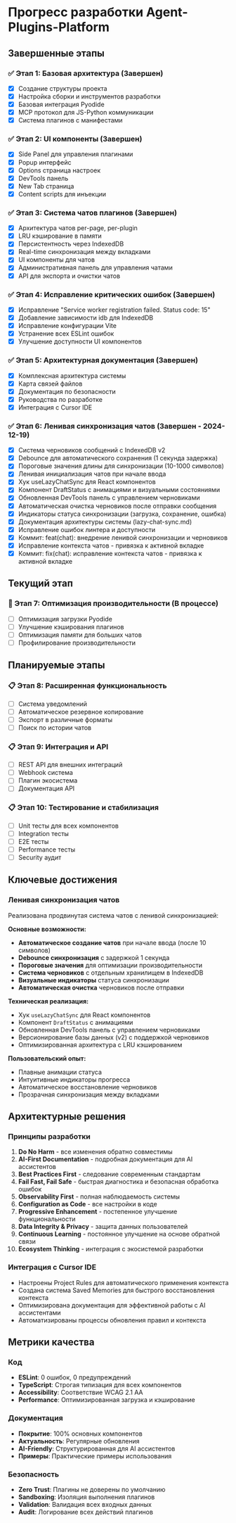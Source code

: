 # Прогресс разработки Agent-Plugins-Platform

## Завершенные этапы

### ✅ Этап 1: Базовая архитектура (Завершен)
- [x] Создание структуры проекта
- [x] Настройка сборки и инструментов разработки
- [x] Базовая интеграция Pyodide
- [x] MCP протокол для JS-Python коммуникации
- [x] Система плагинов с манифестами

### ✅ Этап 2: UI компоненты (Завершен)
- [x] Side Panel для управления плагинами
- [x] Popup интерфейс
- [x] Options страница настроек
- [x] DevTools панель
- [x] New Tab страница
- [x] Content scripts для инъекции

### ✅ Этап 3: Система чатов плагинов (Завершен)
- [x] Архитектура чатов per-page, per-plugin
- [x] LRU кэширование в памяти
- [x] Персистентность через IndexedDB
- [x] Real-time синхронизация между вкладками
- [x] UI компоненты для чатов
- [x] Административная панель для управления чатами
- [x] API для экспорта и очистки чатов

### ✅ Этап 4: Исправление критических ошибок (Завершен)
- [x] Исправление "Service worker registration failed. Status code: 15"
- [x] Добавление зависимости idb для IndexedDB
- [x] Исправление конфигурации Vite
- [x] Устранение всех ESLint ошибок
- [x] Улучшение доступности UI компонентов

### ✅ Этап 5: Архитектурная документация (Завершен)
- [x] Комплексная архитектура системы
- [x] Карта связей файлов
- [x] Документация по безопасности
- [x] Руководства по разработке
- [x] Интеграция с Cursor IDE

### ✅ Этап 6: Ленивая синхронизация чатов (Завершен - 2024-12-19)
- [x] Система черновиков сообщений с IndexedDB v2
- [x] Debounce для автоматического сохранения (1 секунда задержка)
- [x] Пороговые значения длины для синхронизации (10-1000 символов)
- [x] Ленивая инициализация чатов при начале ввода
- [x] Хук useLazyChatSync для React компонентов
- [x] Компонент DraftStatus с анимациями и визуальными состояниями
- [x] Обновленная DevTools панель с управлением черновиками
- [x] Автоматическая очистка черновиков после отправки сообщения
- [x] Индикаторы статуса синхронизации (загрузка, сохранение, ошибка)
- [x] Документация архитектуры системы (lazy-chat-sync.md)
- [x] Исправление ошибок линтера и доступности
- [x] Коммит: feat(chat): внедрение ленивой синхронизации и черновиков
- [x] Исправление контекста чатов - привязка к активной вкладке
- [x] Коммит: fix(chat): исправление контекста чатов - привязка к активной вкладке

## Текущий этап

### 🔄 Этап 7: Оптимизация производительности (В процессе)
- [ ] Оптимизация загрузки Pyodide
- [ ] Улучшение кэширования плагинов
- [ ] Оптимизация памяти для больших чатов
- [ ] Профилирование производительности

## Планируемые этапы

### 📋 Этап 8: Расширенная функциональность
- [ ] Система уведомлений
- [ ] Автоматическое резервное копирование
- [ ] Экспорт в различные форматы
- [ ] Поиск по истории чатов

### 📋 Этап 9: Интеграция и API
- [ ] REST API для внешних интеграций
- [ ] Webhook система
- [ ] Плагин экосистема
- [ ] Документация API

### 📋 Этап 10: Тестирование и стабилизация
- [ ] Unit тесты для всех компонентов
- [ ] Integration тесты
- [ ] E2E тесты
- [ ] Performance тесты
- [ ] Security аудит

## Ключевые достижения

### Ленивая синхронизация чатов
Реализована продвинутая система чатов с ленивой синхронизацией:

**Основные возможности:**
- **Автоматическое создание чатов** при начале ввода (после 10 символов)
- **Debounce синхронизация** с задержкой 1 секунда
- **Пороговые значения** для оптимизации производительности
- **Система черновиков** с отдельным хранилищем в IndexedDB
- **Визуальные индикаторы** статуса синхронизации
- **Автоматическая очистка** черновиков после отправки

**Техническая реализация:**
- Хук `useLazyChatSync` для React компонентов
- Компонент `DraftStatus` с анимациями
- Обновленная DevTools панель с управлением черновиками
- Версионирование базы данных (v2) с поддержкой черновиков
- Оптимизированная архитектура с LRU кэшированием

**Пользовательский опыт:**
- Плавные анимации статуса
- Интуитивные индикаторы прогресса
- Автоматическое восстановление черновиков
- Прозрачная синхронизация между вкладками

## Архитектурные решения

### Принципы разработки
1. **Do No Harm** - все изменения обратно совместимы
2. **AI-First Documentation** - подробная документация для AI ассистентов
3. **Best Practices First** - следование современным стандартам
4. **Fail Fast, Fail Safe** - быстрая диагностика и безопасная обработка ошибок
5. **Observability First** - полная наблюдаемость системы
6. **Configuration as Code** - все настройки в коде
7. **Progressive Enhancement** - постепенное улучшение функциональности
8. **Data Integrity & Privacy** - защита данных пользователей
9. **Continuous Learning** - постоянное улучшение на основе обратной связи
10. **Ecosystem Thinking** - интеграция с экосистемой разработки

### Интеграция с Cursor IDE
- Настроены Project Rules для автоматического применения контекста
- Создана система Saved Memories для быстрого восстановления контекста
- Оптимизирована документация для эффективной работы с AI ассистентами
- Автоматизированы процессы обновления правил и контекста

## Метрики качества

### Код
- **ESLint**: 0 ошибок, 0 предупреждений
- **TypeScript**: Строгая типизация для всех компонентов
- **Accessibility**: Соответствие WCAG 2.1 AA
- **Performance**: Оптимизированная загрузка и кэширование

### Документация
- **Покрытие**: 100% основных компонентов
- **Актуальность**: Регулярные обновления
- **AI-Friendly**: Структурированная для AI ассистентов
- **Примеры**: Практические примеры использования

### Безопасность
- **Zero Trust**: Плагины не доверены по умолчанию
- **Sandboxing**: Изоляция выполнения плагинов
- **Validation**: Валидация всех входных данных
- **Audit**: Логирование всех действий плагинов 